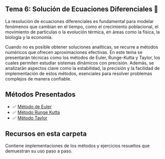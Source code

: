 ## Tema 6: Solución de Ecuaciones Diferenciales 🔧

La resolución de ecuaciones diferenciales es fundamental para modelar fenómenos que cambian en el tiempo, como el crecimiento poblacional, el movimiento de partículas o la evolución térmica, en áreas como la física, la biología y la economía.

Cuando no es posible obtener soluciones analíticas, se recurre a métodos numéricos que ofrecen aproximaciones efectivas. En este tema se presentarán técnicas como los métodos de Euler, Runge-Kutta y Taylor, los cuales permiten estudiar sistemas dinámicos con precisión. Además, se analizarán aspectos clave como la estabilidad, la precisión y la facilidad de implementación de estos métodos, esenciales para resolver problemas complejos de manera confiable.

## Métodos Presentados

- ✅ [Método de Euler](https://github.com/nadfernanda/Metodos_Numericos/blob/main/tema-6/Método%20de%20Euler.md)
- ✅ [Método Runge Kutta](https://github.com/nadfernanda/Metodos_Numericos/blob/main/tema-6/Método%20Runge%20Kutta.md)
- ✅ [Método Taylor](https://github.com/nadfernanda/Metodos_Numericos/blob/main/tema-6/Método%20Taylor.md)

## Recursos en esta carpeta

Contiene implementaciones de los métodos y ejercicios resueltos que demuestran su uso paso a paso.
